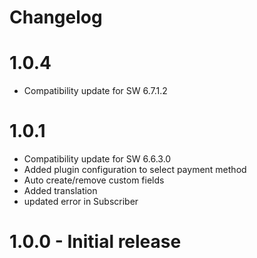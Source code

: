# Changelog

# 1.0.4
- Compatibility update for SW 6.7.1.2

# 1.0.1

- Compatibility update for SW 6.6.3.0
- Added plugin configuration to select payment method
- Auto create/remove custom fields
- Added translation
- updated error in Subscriber

# 1.0.0 - Initial release
